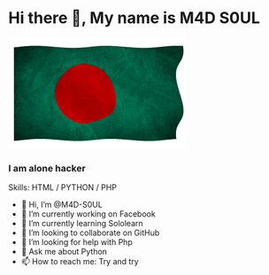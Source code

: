 <h1>Hi there 👋, My name is M4D S0UL</h1>
<img src="https://github.com/M4D-S0UL/M4D-S0UL/blob/main/m4d.gif"/><br>
</h1>
<h3>I am alone hacker</h2>

<p>Skills: HTML / PYTHON / PHP</p>


- 👋 Hi, I’m @M4D-S0UL
- 🔭 I’m currently working on Facebook
- 🌱 I’m currently learning Sololearn
- 👯 I’m looking to collaborate on GitHub
- 🤔 I’m looking for help with Php
- 💬 Ask me about Python
- 📫 How to reach me: Try and try

